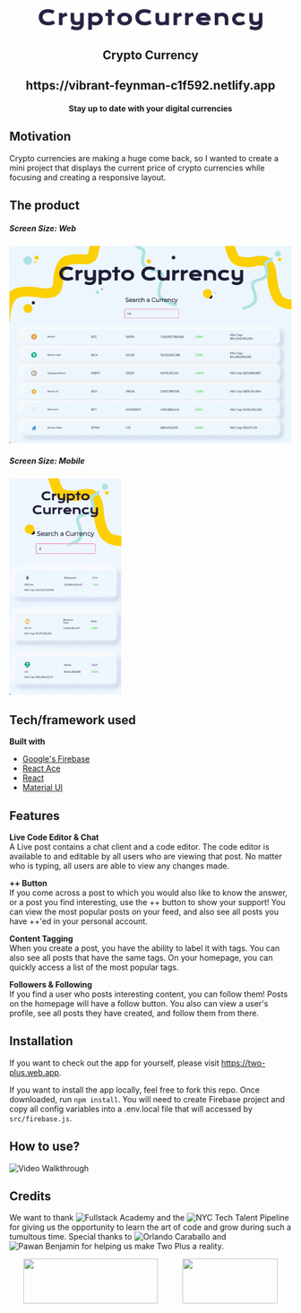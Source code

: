 <p align='center'>
  <!-- <img src="https://i.imgur.com/hX0ZymL.png" width="80" height="80"/> -->
  <img src="src/assets/CryptoCurrency.png" width="400"/>
</p>
 <h2 align='center' border-bottom='none'>Crypto Currency </h2>
 <h2 align='center' border-bottom='none'>https://vibrant-feynman-c1f592.netlify.app<h4 align='center'>Stay up to date with your digital currencies<h4></h2>

## Motivation

Crypto currencies are making a huge come back, so I wanted to create a mini project that displays the current price of crypto currencies while focusing and creating a responsive layout.

## The product

##### Screen Size: Web

![web screen](src/assets/web.gif)

##### Screen Size: Mobile

<img src="src/assets/mobile.gif" width="200">
<!-- ![User Homepage](src/assets/mobile.gif) -->

<!-- ##### Live Post

![Live Post](/src/assets/live-post2.png) -->

## Tech/framework used

<b>Built with</b>

- [Google's Firebase](https://firebase.google.com/)
- [React Ace](https://github.com/securingsincity/react-ace#readme)
- [React](https://reactjs.org/)
- [Material UI](https://material-ui.com/)

## Features

**Live Code Editor & Chat**\
A Live post contains a chat client and a code editor. The code editor is available to and editable by all users who are viewing that post. No matter who is typing, all users are able to view any changes made.

**++ Button**\
If you come across a post to which you would also like to know the answer, or a post you find interesting, use the ++ button to show your support! You can view the most popular posts on your feed, and also see all posts you have ++'ed in your personal account.

**Content Tagging**\
When you create a post, you have the ability to label it with tags. You can also see all posts that have the same tags. On your homepage, you can quickly access a list of the most popular tags.

**Followers & Following**\
If you find a user who posts interesting content, you can follow them! Posts on the homepage will have a follow button. You also can view a user's profile, see all posts they have created, and follow them from there.

## Installation

If you want to check out the app for yourself, please visit https://two-plus.web.app.

If you want to install the app locally, feel free to fork this repo. Once downloaded, run `npm install`. You will need to create Firebase project and copy all config variables into a .env.local file that will accessed by `src/firebase.js`.

## How to use?

![Video Walkthrough](https://youtu.be/rwAjSS4RlkE)

## Credits

We want to thank ![Fullstack Academy](https://github.com/FullstackAcademy) and the ![NYC Tech Talent Pipeline](https://www.techtalentpipeline.nyc/) for giving us the opportunity to learn the art of code and grow during such a tumultous time. Special thanks to ![Orlando Caraballo](https://github.com/orlandocaraballo) and ![Pawan Benjamin](https://github.com/pawanbenjamin) for helping us make Two Plus a reality.

<p align='center'>
  <img src='https://external-content.duckduckgo.com/iu/?u=http%3A%2F%2Fwww.fullstackacademy.com%2Fimages%2Ffa-logo%402x.png&f=1&nofb=1' width='240' height='80'/>
  &nbsp;&nbsp;&nbsp;&nbsp;&nbsp;&nbsp;&nbsp;&nbsp;&nbsp;
  <img src='https://external-content.duckduckgo.com/iu/?u=https%3A%2F%2Fd140u095r09w96.cloudfront.net%2Fsites%2Fdefault%2Ffiles%2Fttp_logo_2.png&f=1&nofb=1'    
       width='170' height='80'/>
</p>
